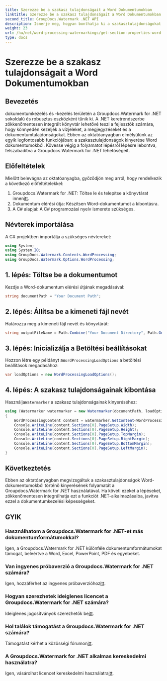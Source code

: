 ```yaml
---
title: Szerezze be a szakasz tulajdonságait a Word Dokumentumokban
linktitle: Szerezze be a szakasz tulajdonságait a Word Dokumentumokban
second_title: GroupDocs.Watermark .NET API
description: Ismerje meg, hogyan bonthatja ki a szakasztulajdonságokat a Word-dokumentumokból a Watermark for .NET segítségével. Fokozatmentesen fokozza dokumentumkezelési képességeit.
weight: 23
url: /hu/net/word-processing-watermarkings/get-section-properties-word-docs/
type: docs
---
```

# Szerezze be a szakasz tulajdonságait a Word Dokumentumokban

## Bevezetés
dokumentumkezelés és -kezelés területén a Groupdocs.Watermark for .NET sokoldalú és robusztus eszközként tűnik ki. A .NET keretrendszerbe zökkenőmentesen integrált könyvtár lehetővé teszi a fejlesztők számára, hogy könnyedén kezeljék a vízjeleket, a megjegyzéseket és a dokumentumtulajdonságokat. Ebben az oktatóanyagban elmélyülünk az egyik legfontosabb funkciójában: a szakasztulajdonságok kinyerése Word dokumentumokból. Kövesse végig a folyamatot lépésről lépésre lebontva, felszabadítva a Groupdocs.Watermark for .NET lehetőségeit.
## Előfeltételek
Mielőtt belevágna az oktatóanyagba, győződjön meg arról, hogy rendelkezik a következő előfeltételekkel:
1.  Groupdocs.Watermark for .NET: Töltse le és telepítse a könyvtárat innen[itt](https://releases.groupdocs.com/Watermark/net/).
2. Dokumentum elérési útja: Készítsen Word-dokumentumot a kibontásra.
3. A C# alapjai: A C# programozási nyelv ismerete szükséges.

## Névterek importálása
A C# projektben importálja a szükséges névtereket:
```csharp
using System;
using System.IO;
using GroupDocs.Watermark.Contents.WordProcessing;
using GroupDocs.Watermark.Options.WordProcessing;
```
## 1. lépés: Töltse be a dokumentumot
Kezdje a Word-dokumentum elérési útjának megadásával:
```csharp
string documentPath = "Your Document Path";
```
## 2. lépés: Állítsa be a kimeneti fájl nevét
Határozza meg a kimeneti fájl nevét és könyvtárát:
```csharp
string outputFileName = Path.Combine("Your Document Directory", Path.GetFileName(documentPath));
```
## 3. lépés: Inicializálja a Betöltési beállításokat
 Hozzon létre egy példányt a`WordProcessingLoadOptions` a betöltési beállítások megadásához:
```csharp
var loadOptions = new WordProcessingLoadOptions();
```
## 4. lépés: A szakasz tulajdonságainak kibontása
 Használja`Watermarker` a szakasz tulajdonságainak kinyeréséhez:
```csharp
using (Watermarker watermarker = new Watermarker(documentPath, loadOptions))
{
    WordProcessingContent content = watermarker.GetContent<WordProcessingContent>();
    Console.WriteLine(content.Sections[0].PageSetup.Width);
    Console.WriteLine(content.Sections[0].PageSetup.Height);
    Console.WriteLine(content.Sections[0].PageSetup.TopMargin);
    Console.WriteLine(content.Sections[0].PageSetup.RightMargin);
    Console.WriteLine(content.Sections[0].PageSetup.BottomMargin);
    Console.WriteLine(content.Sections[0].PageSetup.LeftMargin);
}
```

## Következtetés
Ebben az oktatóanyagban megvizsgáltuk a szakasztulajdonságok Word-dokumentumokból történő kinyerésének folyamatát a Groupdocs.Watermark for .NET használatával. Ha követi ezeket a lépéseket, zökkenőmentesen integrálhatja ezt a funkciót .NET-alkalmazásaiba, javítva ezzel a dokumentumkezelési képességeket.
## GYIK
### Használhatom a Groupdocs.Watermark for .NET-et más dokumentumformátumokkal?
Igen, a Groupdocs.Watermark for .NET különféle dokumentumformátumokat támogat, beleértve a Word, Excel, PowerPoint, PDF és egyebeket.
### Van ingyenes próbaverzió a Groupdocs.Watermark for .NET számára?
 Igen, hozzáférhet az ingyenes próbaverzióhoz[itt](https://releases.groupdocs.com/).
### Hogyan szerezhetek ideiglenes licencet a Groupdocs.Watermark for .NET számára?
 Ideiglenes jogosítványok szerezhetők be[itt](https://purchase.groupdocs.com/temporary-license/).
### Hol találok támogatást a Groupdocs.Watermark for .NET számára?
 Támogatást kérhet a közösségi fórumon[itt](https://forum.groupdocs.com/c/watermark/19).
### A Groupdocs.Watermark for .NET alkalmas kereskedelmi használatra?
 Igen, vásárolhat licencet kereskedelmi használatra[itt](https://purchase.groupdocs.com/buy).